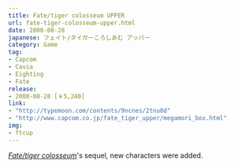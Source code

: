 ```yaml
---
title: Fate/tiger colosseum UPPER
url: fate-tiger-colosseum-upper.html
date: 2008-08-28
japanese: フェイト/タイガーころしあむ アッパー
category: Game
tag:
- Capcom
- Cavia
- Eighting
- Fate
release:
- 2008-08-28 [￥5,240]
link:
- "http://typemoon.com/contents/9ncnes/2tnu0d"
- "http://www.capcom.co.jp/fate_tiger_upper/megamori_box.html"
img:
- ftcup
---
```


[*Fate/tiger colosseum*](fate-tiger-colosseum.html)'s sequel, new characters were added.